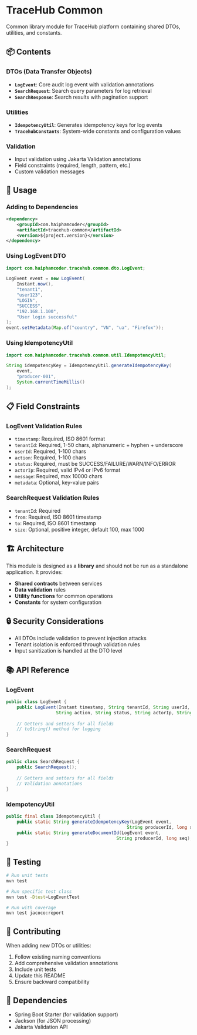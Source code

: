 # TraceHub Common

Common library module for TraceHub platform containing shared DTOs, utilities, and constants.

## 📦 Contents

### DTOs (Data Transfer Objects)
- **`LogEvent`**: Core audit log event with validation annotations
- **`SearchRequest`**: Search query parameters for log retrieval
- **`SearchResponse`**: Search results with pagination support

### Utilities
- **`IdempotencyUtil`**: Generates idempotency keys for log events
- **`TracehubConstants`**: System-wide constants and configuration values

### Validation
- Input validation using Jakarta Validation annotations
- Field constraints (required, length, pattern, etc.)
- Custom validation messages

## 🔧 Usage

### Adding to Dependencies

```xml
<dependency>
    <groupId>com.haiphamcoder</groupId>
    <artifactId>tracehub-common</artifactId>
    <version>${project.version}</version>
</dependency>
```

### Using LogEvent DTO

```java
import com.haiphamcoder.tracehub.common.dto.LogEvent;

LogEvent event = new LogEvent(
    Instant.now(),
    "tenant1",
    "user123",
    "LOGIN",
    "SUCCESS",
    "192.168.1.100",
    "User login successful"
);
event.setMetadata(Map.of("country", "VN", "ua", "Firefox"));
```

### Using IdempotencyUtil

```java
import com.haiphamcoder.tracehub.common.util.IdempotencyUtil;

String idempotencyKey = IdempotencyUtil.generateIdempotencyKey(
    event, 
    "producer-001", 
    System.currentTimeMillis()
);
```

## 📋 Field Constraints

### LogEvent Validation Rules
- `timestamp`: Required, ISO 8601 format
- `tenantId`: Required, 1-50 chars, alphanumeric + hyphen + underscore
- `userId`: Required, 1-100 chars
- `action`: Required, 1-100 chars
- `status`: Required, must be SUCCESS/FAILURE/WARN/INFO/ERROR
- `actorIp`: Required, valid IPv4 or IPv6 format
- `message`: Required, max 10000 chars
- `metadata`: Optional, key-value pairs

### SearchRequest Validation Rules
- `tenantId`: Required
- `from`: Required, ISO 8601 timestamp
- `to`: Required, ISO 8601 timestamp
- `size`: Optional, positive integer, default 100, max 1000

## 🏗️ Architecture

This module is designed as a **library** and should not be run as a standalone application. It provides:

- **Shared contracts** between services
- **Data validation** rules
- **Utility functions** for common operations
- **Constants** for system configuration

## 🔒 Security Considerations

- All DTOs include validation to prevent injection attacks
- Tenant isolation is enforced through validation rules
- Input sanitization is handled at the DTO level

## 📚 API Reference

### LogEvent
```java
public class LogEvent {
    public LogEvent(Instant timestamp, String tenantId, String userId, 
                   String action, String status, String actorIp, String message);
    
    // Getters and setters for all fields
    // toString() method for logging
}
```

### SearchRequest
```java
public class SearchRequest {
    public SearchRequest();
    
    // Getters and setters for all fields
    // Validation annotations
}
```

### IdempotencyUtil
```java
public final class IdempotencyUtil {
    public static String generateIdempotencyKey(LogEvent event, 
                                              String producerId, long seq);
    public static String generateDocumentId(LogEvent event, 
                                          String producerId, long seq);
}
```

## 🧪 Testing

```bash
# Run unit tests
mvn test

# Run specific test class
mvn test -Dtest=LogEventTest

# Run with coverage
mvn test jacoco:report
```

## 📝 Contributing

When adding new DTOs or utilities:

1. Follow existing naming conventions
2. Add comprehensive validation annotations
3. Include unit tests
4. Update this README
5. Ensure backward compatibility

## 🔗 Dependencies

- Spring Boot Starter (for validation support)
- Jackson (for JSON processing)
- Jakarta Validation API
